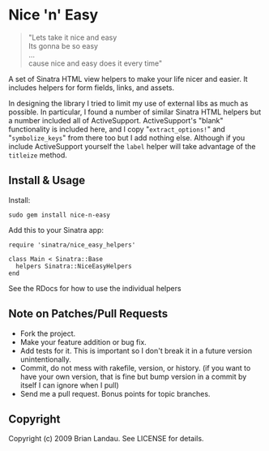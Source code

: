 # Nice 'n' Easy

> "Lets take it nice and easy  
> Its gonna be so easy  
> ...  
> cause nice and easy does it every time"

A set of Sinatra HTML view helpers to make your life nicer and easier.
It includes helpers for form fields, links, and assets.

In designing the library I tried to limit my use of external libs as much as possible.
In particular, I found a number of similar Sinatra HTML helpers but a number included all of
ActiveSupport.
ActiveSupport's "blank" functionality is included here, and I copy "`extract_options!`" and
"`symbolize_keys`" from there too but I add nothing else. Although if you include
ActiveSupport yourself the `label` helper will take advantage of the `titleize` method.


## Install & Usage

Install:

    sudo gem install nice-n-easy

Add this to your Sinatra app:

    require 'sinatra/nice_easy_helpers'
    
    class Main < Sinatra::Base
      helpers Sinatra::NiceEasyHelpers
    end

See the RDocs for how to use the individual helpers


## Note on Patches/Pull Requests
 
* Fork the project.
* Make your feature addition or bug fix.
* Add tests for it. This is important so I don't break it in a
  future version unintentionally.
* Commit, do not mess with rakefile, version, or history.
  (if you want to have your own version, that is fine but
   bump version in a commit by itself I can ignore when I pull)
* Send me a pull request. Bonus points for topic branches.

## Copyright

Copyright (c) 2009 Brian Landau. See LICENSE for details.

